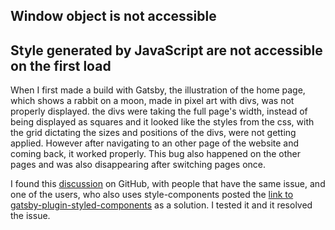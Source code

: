 ## Window object is not accessible

## Style generated by JavaScript are not accessible on the first load

When I first made a build with Gatsby, the illustration of the home page, which shows a rabbit on a moon, made in pixel art with divs, was not properly displayed. the divs were taking the full page's width, instead of being displayed as squares and it looked like the styles from the css, with the grid dictating the sizes and positions of the divs, were not getting applied. However after navigating to an other page of the website and coming back, it worked properly. This bug also happened on the other pages and was also disappearing after switching pages once.

I found this [discussion](https://github.com/gatsbyjs/gatsby/issues/9121) on GitHub, with people that have the same issue, and one of the users, who also uses style-components posted the [link to gatsby-plugin-styled-components](https://www.gatsbyjs.org/packages/gatsby-plugin-styled-components/?=styled) as a solution. I tested it and it resolved the issue.
